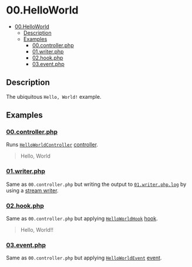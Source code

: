 # 00.HelloWorld

- [00.HelloWorld](#00helloworld)
  - [Description](#description)
  - [Examples](#examples)
    - [00.controller.php](#00controllerphp)
    - [01.writer.php](#01writerphp)
    - [02.hook.php](#02hookphp)
    - [03.event.php](#03eventphp)

## Description

The ubiquitous `Hello, World!` example.

## Examples

### [00.controller.php](00.controller.php)

Runs [`HelloWorldController`](../src/HelloWorld/HelloWorldController.php) [controller](https://github.com/chevere/docs/blob/master/components/controller.md).

> Hello, World

### [01.writer.php](01.writer.php)

Same as `00.controller.php` but writing the output to [`01.writer.php.log`](01.writer.php.log) by using a [stream writer]().

### [02.hook.php](02.hook.php)

Same as `00.controller.php` but applying [`HelloWorldHook`](../src/HelloWorld/HelloWorldHook.php) [hook](https://github.com/chevere/docs/blob/master/components/plugin.md#pluggable-hooks).

> Hello, World!!

### [03.event.php](03.event.php)

Same as `00.controller.php` but applying [`HelloWorldEvent`](../src/HelloWorld/HelloWorldEvent.php) [event](https://github.com/chevere/docs/blob/master/components/plugin.md#pluggable-events).

